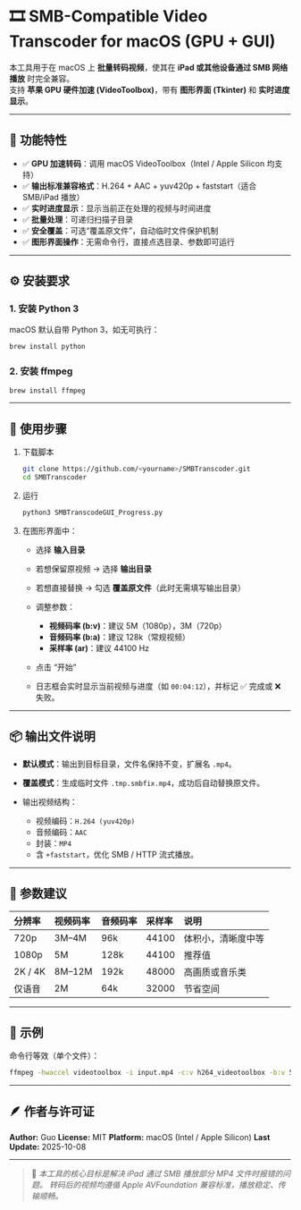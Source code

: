 # 🎞️ SMB-Compatible Video Transcoder for macOS (GPU + GUI)

本工具用于在 macOS 上 **批量转码视频**，使其在 **iPad 或其他设备通过 SMB 网络播放** 时完全兼容。  
支持 **苹果 GPU 硬件加速 (VideoToolbox)**，带有 **图形界面 (Tkinter)** 和 **实时进度显示**。

---

## 🧩 功能特性

- ✅ **GPU 加速转码**：调用 macOS VideoToolbox（Intel / Apple Silicon 均支持）  
- ✅ **输出标准兼容格式**：H.264 + AAC + yuv420p + faststart（适合 SMB/iPad 播放）  
- ✅ **实时进度显示**：显示当前正在处理的视频与时间进度  
- ✅ **批量处理**：可递归扫描子目录  
- ✅ **安全覆盖**：可选“覆盖原文件”，自动临时文件保护机制  
- ✅ **图形界面操作**：无需命令行，直接点选目录、参数即可运行  

---

## ⚙️ 安装要求

### 1. 安装 Python 3
macOS 默认自带 Python 3，如无可执行：
```bash
brew install python
````

### 2. 安装 ffmpeg

```bash
brew install ffmpeg
```

---

## 🚀 使用步骤

1. 下载脚本

   ```bash
   git clone https://github.com/<yourname>/SMBTranscoder.git
   cd SMBTranscoder
   ```

2. 运行

   ```bash
   python3 SMBTranscodeGUI_Progress.py
   ```

3. 在图形界面中：

   * 选择 **输入目录**
   * 若想保留原视频 → 选择 **输出目录**
   * 若想直接替换 → 勾选 **覆盖原文件**（此时无需填写输出目录）
   * 调整参数：

     * **视频码率 (b:v)**：建议 5M（1080p），3M（720p）
     * **音频码率 (b:a)**：建议 128k（常规视频）
     * **采样率 (ar)**：建议 44100 Hz
   * 点击 “开始”
   * 日志框会实时显示当前视频与进度（如 `00:04:12`），并标记 ✅ 完成或 ❌ 失败。

---

## 📦 输出文件说明

* **默认模式**：输出到目标目录，文件名保持不变，扩展名 `.mp4`。
* **覆盖模式**：生成临时文件 `.tmp.smbfix.mp4`，成功后自动替换原文件。
* 输出视频结构：

  * 视频编码：`H.264 (yuv420p)`
  * 音频编码：`AAC`
  * 封装：`MP4`
  * 含 `+faststart`，优化 SMB / HTTP 流式播放。

---

## 🧠 参数建议

| 分辨率     | 视频码率   | 音频码率 | 采样率   | 说明        |
| :------ | :----- | :--- | :---- | :-------- |
| 720p    | 3M–4M  | 96k  | 44100 | 体积小，清晰度中等 |
| 1080p   | 5M     | 128k | 44100 | 推荐值       |
| 2K / 4K | 8M–12M | 192k | 48000 | 高画质或音乐类   |
| 仅语音     | 2M     | 64k  | 32000 | 节省空间      |

---

## 🧩 示例

命令行等效（单个文件）：

```bash
ffmpeg -hwaccel videotoolbox -i input.mp4 -c:v h264_videotoolbox -b:v 5M -pix_fmt yuv420p -c:a aac -b:a 128k -ar 44100 -movflags +faststart -y output.mp4
```

---

## 🪶 作者与许可证

**Author:** Guo
**License:** MIT
**Platform:** macOS (Intel / Apple Silicon)
**Last Update:** 2025-10-08

---

> 🧠 *本工具的核心目标是解决 iPad 通过 SMB 播放部分 MP4 文件时报错的问题。
> 转码后的视频均遵循 Apple AVFoundation 兼容标准，播放稳定、传输顺畅。*

```
```
